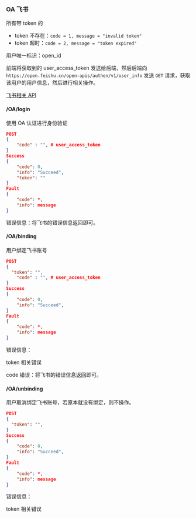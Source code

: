 ### OA 飞书

所有带 token 的

- token 不存在：`code = 1, message = "invalid token"`
- token 超时：`code = 2, message = "token expired"`

用户唯一标识：open_id

前端将获取到的 user_access_token 发送给后端，然后后端向 `https://open.feishu.cn/open-apis/authen/v1/user_info` 发送 `GET` 请求，获取该用户的用户信息，然后进行相关操作。

[飞书相关 API](https://open.feishu.cn/document/uAjLw4CM/ukTMukTMukTM/reference/authen-v1/user_info/get)

#### /OA/login

使用 OA 认证进行身份验证

```json
POST
{
	"code" : "", # user_access_token
}
Success
{
	"code": 0,
	"info": "Succeed",
	"token": ""
}
Fault
{
	"code": *,
	"info": message
}
```
错误信息：将飞书的错误信息返回即可。

#### /OA/binding

用户绑定飞书账号

```json
POST
{
  "token": "",
	"code" : "", # user_access_token
}
Success
{
	"code": 0,
	"info": "Succeed",
}
Fault
{
	"code": *,
	"info": message
}
```

错误信息：

token 相关错误

code 错误：将飞书的错误信息返回即可。

#### /OA/unbinding

用户取消绑定飞书账号，若原本就没有绑定，则不操作。

```json
POST
{
  "token": "",
}
Success
{
	"code": 0,
	"info": "Succeed",
}
Fault
{
	"code": *,
	"info": message
}
```

错误信息：

token 相关错误
